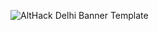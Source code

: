 
![AltHack Delhi Banner Template](https://github.com/deepak-pawaar/Blockchain/assets/98167276/6242c45c-23b6-4e90-a6b7-5a7fa025445c)
